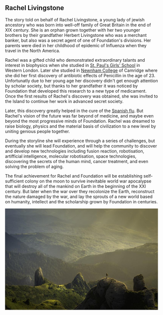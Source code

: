 ## Rachel Livingstone

The story told on behalf of Rachel Livingstone, a young lady of jewish ancestory who was born into well-off family of Great Britain in the end of XIX century. She is an orphan grown together with her two younger brothers by their grandfather Herbert Livingstone who was a merchant banker, but also was a secret agent of one of Foundation's divisions. Her parents were died in her childhood of epidemic of Influenza when they travel in the North America.

Rachel was a gifted child who demonstrated extraordinary talants and interest in biophysics when she studied in [St. Paul's Girls' School](https://en.wikipedia.org/wiki/St_Paul%27s_Girls%27_School) in Western London. Later she studied in [Newnham College](https://en.wikipedia.org/wiki/Newnham_College,_Cambridge) of Camridge where she did her first discovery of antibiotic effects of Penicillin in the age of 23. Unfortunatly due to her young age her discovery didn't get enough attention by scholar society, but thanks to her grandfather it was noticed by Foundation that developed this research to a new type of medicament. Once the first results of Rachel's discovery was obtained, she was invited to the Island to continue her work in advanced secret society.

Later, this discovery greatly helped in the cure of the [Spanish flu](https://en.wikipedia.org/wiki/Spanish_flu). But Rachel's vision of the future was far beyond of medicine, and maybe even beyond the most progressive minds of Foundation. Rachel was dreamed to raise biology, physics and the material basis of civilization to a new level by uniting genious people together.

During the storyline she will experience through a series of challenges, but eventually she will lead Foundation, and will help the community to discover and develop new technologies including fusion reaction, robotisation, artifficial intelligence, molecular robotisation, space technologies, discovering the secrets of the human mind, cancer treatment, and even solving the problem of aging.

The final achievement for Rachel and Foundation will be establishing self-sufficient colony on the moon to survive inevitable world war apocalypse that will destroy all of the mankind on Earth in the beginning of the XXI century. But later when the war over they recolonize the Earth, reconstruct the nature damaged by the war, and lay the sprouts of a new world based on humanity, intellect and the scholarship grown by Foundation in centuries.

![Nature illustration](../../images/nature.jpeg)
